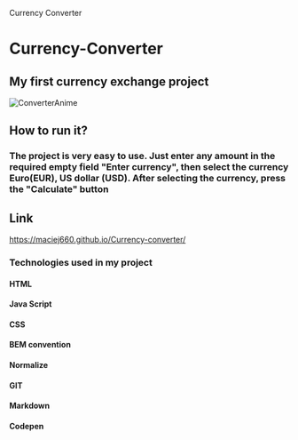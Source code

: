 Currency Converter

# Currency-Converter 
## My first currency exchange project 
![ConverterAnime](https://user-images.githubusercontent.com/125219645/224545841-5eedf7a6-ae36-4546-b9a8-ead748b5598a.gif)


## How to run it?
### The project is very easy to use. Just enter any amount in the required empty field "Enter currency", then select the currency Euro(EUR), US dollar (USD). After selecting the currency, press the "Calculate" button 

## Link 
https://maciej660.github.io/Currency-converter/

### Technologies used in my project
#### HTML
#### Java Script
#### CSS
#### BEM convention
#### Normalize
#### GIT
#### Markdown
#### Codepen
